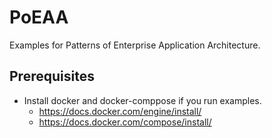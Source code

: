 # PoEAA

Examples for Patterns of Enterprise Application Architecture.

## Prerequisites

- Install docker and docker-comppose if you run examples.
  - https://docs.docker.com/engine/install/
  - https://docs.docker.com/compose/install/
